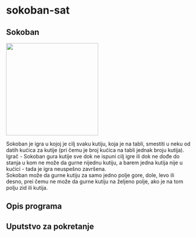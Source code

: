 # sokoban-sat

<h2>Sokoban</h2>

<img src = "http://www.matf.bg.ac.rs/p/files/1654460188-126-sokoban.png" width ="250" height ="250">

Sokoban je igra u kojoj je cilj svaku kutiju, koja je na tabli, smestiti u neku od datih kućica za kutije (pri čemu je broj kućica na tabli jednak broju kutija). Igrač - Sokoban gura kutije sve dok ne ispuni cilj igre ili dok ne dođe do stanja u kom ne može da gurne nijednu kutiju, a barem jedna kutija nije u kućici - tada je igra neuspešno završena.
<br>
Sokoban može da gurne kutiju za samo jedno polje gore, dole, levo ili desno, prei čemu ne može da gurne kutiju na željeno polje, ako je na tom polju zid ili kutija.

<h2>Opis programa</h2>





<h2>Uputstvo za pokretanje</h2>
